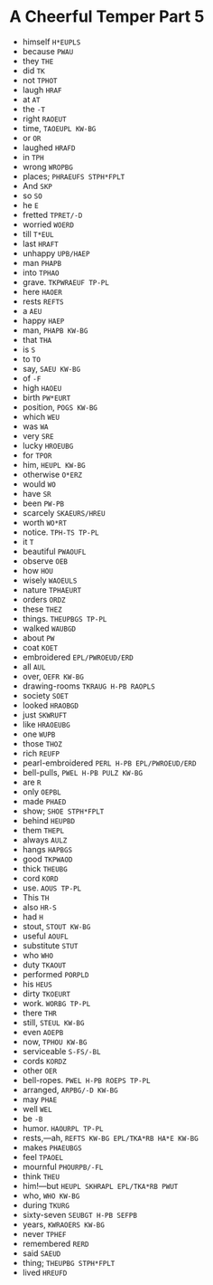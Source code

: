 # A Cheerful Temper Part 5

* himself `H*EUPLS`
* because `PWAU`
* they `THE`
* did `TK`
* not `TPHOT`
* laugh `HRAF`
* at `AT`
* the `-T`
* right `RAOEUT`
* time, `TAOEUPL KW-BG`
* or `OR`
* laughed `HRAFD`
* in `TPH`
* wrong `WROPBG`
* places; `PHRAEUFS STPH*FPLT`
* And `SKP`
* so `SO`
* he `E`
* fretted `TPRET/-D`
* worried `WOERD`
* till `T*EUL`
* last `HRAFT`
* unhappy `UPB/HAEP`
* man `PHAPB`
* into `TPHAO`
* grave. `TKPWRAEUF TP-PL`
* here `HAOER`
* rests `REFTS`
* a `AEU`
* happy `HAEP`
* man, `PHAPB KW-BG`
* that `THA`
* is `S`
* to `TO`
* say, `SAEU KW-BG`
* of `-F`
* high `HAOEU`
* birth `PW*EURT`
* position, `POGS KW-BG`
* which `WEU`
* was `WA`
* very `SRE`
* lucky `HROEUBG`
* for `TPOR`
* him, `HEUPL KW-BG`
* otherwise `O*ERZ`
* would `WO`
* have `SR`
* been `PW-PB`
* scarcely `SKAEURS/HREU`
* worth `WO*RT`
* notice. `TPH-TS TP-PL`
* it `T`
* beautiful `PWAOUFL`
* observe `OEB`
* how `HOU`
* wisely `WAOEULS`
* nature `TPHAEURT`
* orders `ORDZ`
* these `THEZ`
* things. `THEUPBGS TP-PL`
* walked `WAUBGD`
* about `PW`
* coat `KOET`
* embroidered `EPL/PWROEUD/ERD`
* all `AUL`
* over, `OEFR KW-BG`
* drawing-rooms `TKRAUG H-PB RAOPLS`
* society `SOET`
* looked `HRAOBGD`
* just `SKWRUFT`
* like `HRAOEUBG`
* one `WUPB`
* those `THOZ`
* rich `REUFP`
* pearl-embroidered `PERL H-PB EPL/PWROEUD/ERD`
* bell-pulls, `PWEL H-PB PULZ KW-BG`
* are `R`
* only `OEPBL`
* made `PHAED`
* show; `SHOE STPH*FPLT`
* behind `HEUPBD`
* them `THEPL`
* always `AULZ`
* hangs `HAPBGS`
* good `TKPWAOD`
* thick `THEUBG`
* cord `KORD`
* use. `AOUS TP-PL`
* This `TH`
* also `HR-S`
* had `H`
* stout, `STOUT KW-BG`
* useful `AOUFL`
* substitute `STUT`
* who `WHO`
* duty `TKAOUT`
* performed `PORPLD`
* his `HEUS`
* dirty `TKOEURT`
* work. `WORBG TP-PL`
* there `THR`
* still, `STEUL KW-BG`
* even `AOEPB`
* now, `TPHOU KW-BG`
* serviceable `S-FS/-BL`
* cords `KORDZ`
* other `OER`
* bell-ropes. `PWEL H-PB ROEPS TP-PL`
* arranged, `ARPBG/-D KW-BG`
* may `PHAE`
* well `WEL`
* be `-B`
* humor. `HAOURPL TP-PL`
* rests,—ah, `REFTS KW-BG EPL/TKA*RB HA*E KW-BG`
* makes `PHAEUBGS`
* feel `TPAOEL`
* mournful `PHOURPB/-FL`
* think `THEU`
* him!—but `HEUPL SKHRAPL EPL/TKA*RB PWUT`
* who, `WHO KW-BG`
* during `TKURG`
* sixty-seven `SEUBGT H-PB SEFPB`
* years, `KWRAOERS KW-BG`
* never `TPHEF`
* remembered `RERD`
* said `SAEUD`
* thing; `THEUPBG STPH*FPLT`
* lived `HREUFD`
